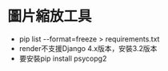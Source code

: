 # 圖片縮放工具 



- pip list --format=freeze > requirements.txt
- render不支援Django 4.x版本，安裝3.2版本
- 要安裝pip install psycopg2